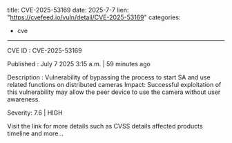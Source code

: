  
title: CVE-2025-53169
date: 2025-7-7
lien: "https://cvefeed.io/vuln/detail/CVE-2025-53169"
categories:
  - cve
---

CVE ID : CVE-2025-53169

Published :  July 7
2025
3:15 a.m. | 59 minutes ago

Description : Vulnerability of bypassing the process to start SA and use related functions on distributed cameras
Impact: Successful exploitation of this vulnerability may allow the peer device to use the camera without user awareness.

Severity: 7.6 | HIGH

Visit the link for more details
such as CVSS details
affected products
timeline
and more...
